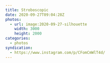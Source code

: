 ```yaml
---
title: Stroboscopic
date: 2020-09-27T09:04:28Z
photos:
  - url: image:2020-09-27-silhouette
    width: 3000
    height: 2000
categories:
  - photos
syndication:
  - https://www.instagram.com/p/CFomCmWlT4d/
---
```

